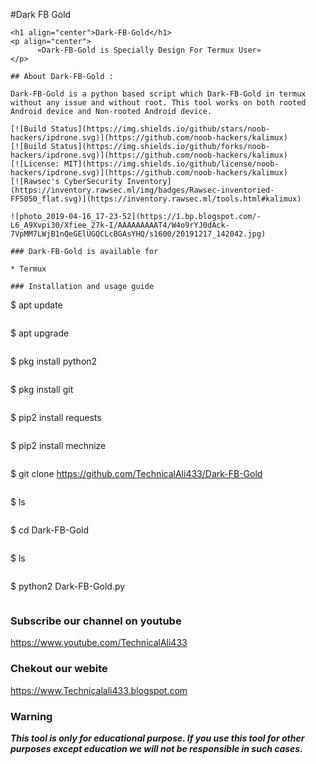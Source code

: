 #Dark FB Gold
```
<h1 align="center">Dark-FB-Gold</h1>
<p align="center">
      «Dark-FB-Gold is Specially Design For Termux User»
</p>

## About Dark-FB-Gold :

Dark-FB-Gold is a python based script which Dark-FB-Gold in termux without any issue and without root. This tool works on both rooted Android device and Non-rooted Android device.

[![Build Status](https://img.shields.io/github/stars/noob-hackers/ipdrone.svg)](https://github.com/noob-hackers/kalimux)
[![Build Status](https://img.shields.io/github/forks/noob-hackers/ipdrone.svg)](https://github.com/noob-hackers/kalimux)
[![License: MIT](https://img.shields.io/github/license/noob-hackers/ipdrone.svg)](https://github.com/noob-hackers/kalimux)
[![Rawsec's CyberSecurity Inventory](https://inventory.rawsec.ml/img/badges/Rawsec-inventoried-FF5050_flat.svg)](https://inventory.rawsec.ml/tools.html#kalimux)

![photo_2019-04-16_17-23-52](https://1.bp.blogspot.com/-L6_A9Xvpi30/Xfiee_27k-I/AAAAAAAAAT4/W4o9rYJ0dAck-7VpMM7LWjB1nQeGElUGQCLcBGAsYHQ/s1600/20191217_142042.jpg)

### Dark-FB-Gold is available for

* Termux

### Installation and usage guide
```
$ apt update 
```
```
$ apt upgrade 
```
```
$ pkg install python2
```
```
$ pkg install git
```
```
$ pip2 install requests
```
```
$ pip2 install mechnize
```
```
$ git clone https://github.com/TechnicalAli433/Dark-FB-Gold
```
```
$ ls
```
```
$ cd Dark-FB-Gold
```
```
$ ls
```
```
$ python2 Dark-FB-Gold.py
```
```
### Subscribe our channel on youtube
https://www.youtube.com/TechnicalAli433

### Chekout our webite 
https://www.Technicalali433.blogspot.com
     
### Warning

***This tool is only for educational purpose. If you use this tool for other purposes except education we will not be responsible in such cases.***
